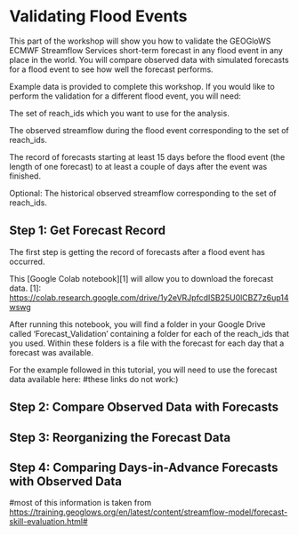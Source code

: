 # Validating Flood Events 

This part of the workshop will show you how to validate the 
GEOGloWS ECMWF Streamflow Services short-term forecast in any 
flood event in any place in the world. You will compare observed 
data with simulated forecasts for a flood event to see how well 
the forecast performs.

Example data is provided to complete this workshop. If you would like to perform 
the validation for a different flood event, you will need:

The set of reach_ids which you want to use for the analysis.

The observed streamflow during the flood event corresponding to the set of reach_ids.

The record of forecasts starting at least 15 days before the flood event 
(the length of one forecast) to at least a couple of days after the event was finished.

Optional: The historical observed streamflow corresponding to the set of reach_ids.

## Step 1: Get Forecast Record
The first step is getting the record of forecasts after a flood event has occurred.

This [Google Colab notebook][1] will allow you to download the forecast data.
[1]: https://colab.research.google.com/drive/1y2eVRJpfcdISB25U0lCBZ7z6up14wswg

After running this notebook, you will find a folder in your Google Drive called ‘Forecast_Validation’ 
containing a folder for each of the reach_ids that you used. Within these folders is a file with the forecast 
for each day that a forecast was available.

For the example followed in this tutorial, you will need to use the forecast data available here:
#these links do not work:)

## Step 2: Compare Observed Data with Forecasts

## Step 3: Reorganizing the Forecast Data

## Step 4: Comparing Days-in-Advance Forecasts with Observed Data


#most of this information is taken from https://training.geoglows.org/en/latest/content/streamflow-model/forecast-skill-evaluation.html#